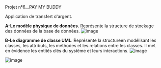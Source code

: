 Projet n°6__PAY MY BUDDY

Application de transfert d'argent.


**A-Le modèle physique de données.** Représente la structure de stockage des données de la base de données. 
![image](https://github.com/loutix/PayMyBuddy/assets/62959342/361c6d6c-65ac-4a65-87af-408df928df03)

**B-Le diagramme de classe UML**. Représente la structureen modélisant les classes, les attributs, les méthodes et les relations entre les classes. Il met en évidence les entités clés du système et leurs interactions. 
![image](https://github.com/loutix/PayMyBuddy/assets/62959342/6df64746-ca5c-46f8-a578-6b4026917e61)

![image](https://github.com/loutix/PayMyBuddy/assets/62959342/5d87c3fd-5c2c-427c-8849-63615fe0a44f)


